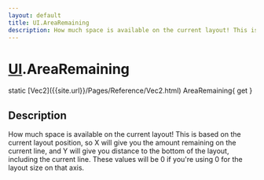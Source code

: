 ```yaml
---
layout: default
title: UI.AreaRemaining
description: How much space is available on the current layout! This is based on the current layout position, so X will give you the amount remaining on the current line, and Y will give you distance to the bottom of the layout, including the current line. These values will be 0 if you're using 0 for the layout size on that axis.
---
```

# [UI]({{site.url}}/Pages/Reference/UI.html).AreaRemaining

<div class='signature' markdown='1'>
static [Vec2]({{site.url}}/Pages/Reference/Vec2.html) AreaRemaining{ get }
</div>

## Description
How much space is available on the current layout! This is based on the current
layout position, so X will give you the amount remaining on the current line, and Y will
give you distance to the bottom of the layout, including the current line. These values
will be 0 if you're using 0 for the layout size on that axis.

